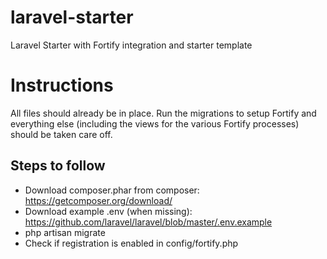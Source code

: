 # laravel-starter
Laravel Starter with Fortify integration and starter template

# Instructions 

All files should already be in place. Run the migrations to setup Fortify and everything else (including the views for the various Fortify processes) should be taken care off.

## Steps to follow

* Download composer.phar from composer: https://getcomposer.org/download/
* Download example .env (when missing): https://github.com/laravel/laravel/blob/master/.env.example
* php artisan migrate
* Check if registration is enabled in config/fortify.php
